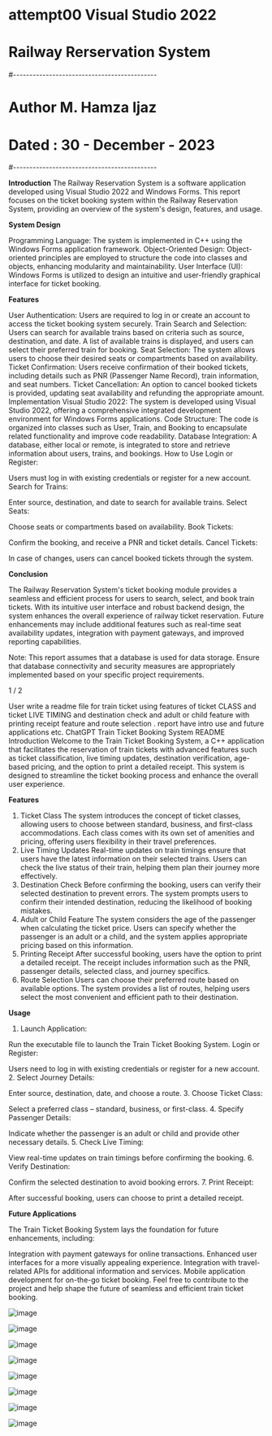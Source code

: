 # attempt00 Visual Studio 2022
# Railway Rerservation System

#--------------------------------------------
#   Author   M. Hamza Ijaz
#   Dated :  30 - December - 2023
#--------------------------------------------

**Introduction**
The Railway Reservation System is a software application developed using Visual Studio 2022 and Windows Forms. This report focuses on the ticket booking system within the Railway Reservation System, providing an overview of the system's design, features, and usage.

**System Design**

Programming Language:
The system is implemented in C++ using the Windows Forms application framework.
Object-Oriented Design:
Object-oriented principles are employed to structure the code into classes and objects, enhancing modularity and maintainability.
User Interface (UI):
Windows Forms is utilized to design an intuitive and user-friendly graphical interface for ticket booking.

**Features**

User Authentication:
Users are required to log in or create an account to access the ticket booking system securely.
Train Search and Selection:
Users can search for available trains based on criteria such as source, destination, and date.
A list of available trains is displayed, and users can select their preferred train for booking.
Seat Selection:
The system allows users to choose their desired seats or compartments based on availability.
Ticket Confirmation:
Users receive confirmation of their booked tickets, including details such as PNR (Passenger Name Record), train information, and seat numbers.
Ticket Cancellation:
An option to cancel booked tickets is provided, updating seat availability and refunding the appropriate amount.
Implementation
Visual Studio 2022:
The system is developed using Visual Studio 2022, offering a comprehensive integrated development environment for Windows Forms applications.
Code Structure:
The code is organized into classes such as User, Train, and Booking to encapsulate related functionality and improve code readability.
Database Integration:
A database, either local or remote, is integrated to store and retrieve information about users, trains, and bookings.
How to Use
Login or Register:

Users must log in with existing credentials or register for a new account.
Search for Trains:

Enter source, destination, and date to search for available trains.
Select Seats:

Choose seats or compartments based on availability.
Book Tickets:

Confirm the booking, and receive a PNR and ticket details.
Cancel Tickets:

In case of changes, users can cancel booked tickets through the system.

**Conclusion**

The Railway Reservation System's ticket booking module provides a seamless and efficient process for users to search, select, and book train tickets. With its intuitive user interface and robust backend design, the system enhances the overall experience of railway ticket reservation. Future enhancements may include additional features such as real-time seat availability updates, integration with payment gateways, and improved reporting capabilities.

Note: This report assumes that a database is used for data storage. Ensure that database connectivity and security measures are appropriately implemented based on your specific project requirements.


1 / 2

User
write a readme file for train ticket using features of ticket CLASS and ticket LIVE TIMING and destination check and adult or child feature with printing receipt feature and route selection . report have intro use and future applications etc.
ChatGPT
Train Ticket Booking System README
Introduction
Welcome to the Train Ticket Booking System, a C++ application that facilitates the reservation of train tickets with advanced features such as ticket classification, live timing updates, destination verification, age-based pricing, and the option to print a detailed receipt. This system is designed to streamline the ticket booking process and enhance the overall user experience.

**Features**

1. Ticket Class
The system introduces the concept of ticket classes, allowing users to choose between standard, business, and first-class accommodations.
Each class comes with its own set of amenities and pricing, offering users flexibility in their travel preferences.
2. Live Timing Updates
Real-time updates on train timings ensure that users have the latest information on their selected trains.
Users can check the live status of their train, helping them plan their journey more effectively.
3. Destination Check
Before confirming the booking, users can verify their selected destination to prevent errors.
The system prompts users to confirm their intended destination, reducing the likelihood of booking mistakes.
4. Adult or Child Feature
The system considers the age of the passenger when calculating the ticket price.
Users can specify whether the passenger is an adult or a child, and the system applies appropriate pricing based on this information.
5. Printing Receipt
After successful booking, users have the option to print a detailed receipt.
The receipt includes information such as the PNR, passenger details, selected class, and journey specifics.
6. Route Selection
Users can choose their preferred route based on available options.
The system provides a list of routes, helping users select the most convenient and efficient path to their destination.

**Usage**

1. Launch Application:

Run the executable file to launch the Train Ticket Booking System.
Login or Register:

Users need to log in with existing credentials or register for a new account.
2. Select Journey Details:

Enter source, destination, date, and choose a route.
3. Choose Ticket Class:

Select a preferred class – standard, business, or first-class.
4. Specify Passenger Details:

Indicate whether the passenger is an adult or child and provide other necessary details.
5. Check Live Timing:

View real-time updates on train timings before confirming the booking.
6. Verify Destination:

Confirm the selected destination to avoid booking errors.
7. Print Receipt:

After successful booking, users can choose to print a detailed receipt.

**Future Applications**

The Train Ticket Booking System lays the foundation for future enhancements, including:

Integration with payment gateways for online transactions.
Enhanced user interfaces for a more visually appealing experience.
Integration with travel-related APIs for additional information and services.
Mobile application development for on-the-go ticket booking.
Feel free to contribute to the project and help shape the future of seamless and efficient train ticket booking.

![image](https://github.com/noob-hamza-00/train_ticket/assets/153833119/a97ffd0a-6515-40d4-bea1-70d711f7e9ed)

![image](https://github.com/noob-hamza-00/train_ticket/assets/153833119/4c67f3cc-a8bb-49f8-a341-934cf3865fe0)

![image](https://github.com/noob-hamza-00/train_ticket/assets/153833119/52545d01-39cc-4bfe-afb8-45a074a97c3d)

![image](https://github.com/noob-hamza-00/train_ticket/assets/153833119/f3e837ab-27ca-4765-8500-176d97c1a03d)

![image](https://github.com/noob-hamza-00/train_ticket/assets/153833119/66d4188a-63ba-49f8-9671-37369f060f78)

![image](https://github.com/noob-hamza-00/train_ticket/assets/153833119/1bcb7447-b81d-4d47-94de-aa92078cde79)

![image](https://github.com/noob-hamza-00/train_ticket/assets/153833119/8a176e01-1d5d-454b-8c55-7539ad939fea)

![image](https://github.com/noob-hamza-00/train_ticket/assets/153833119/4b354bf4-09b4-4856-8094-442571f900b1)








